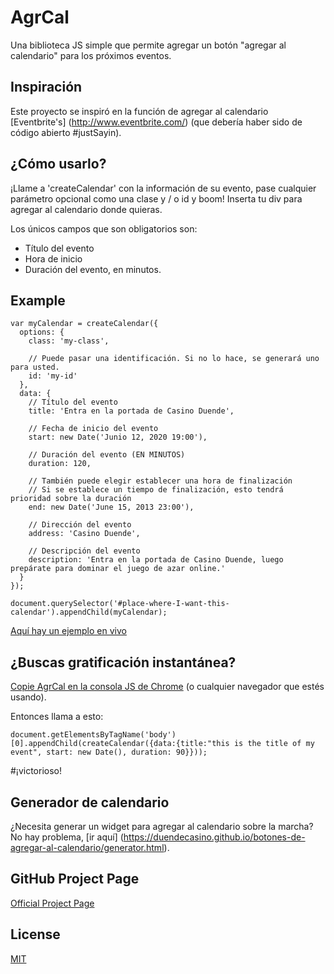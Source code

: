 # AgrCal

Una biblioteca JS simple que permite agregar un botón "agregar al calendario" para los próximos eventos.

## Inspiración


Este proyecto se inspiró en la función de agregar al calendario [Eventbrite's] (http://www.eventbrite.com/) (que debería haber sido de código abierto #justSayin).
## ¿Cómo usarlo?

¡Llame a 'createCalendar' con la información de su evento, pase cualquier parámetro opcional como una clase y / o id y boom! Inserta tu div para agregar al calendario donde quieras.

Los únicos campos que son obligatorios son:

  - Título del evento
  - Hora de inicio
  - Duración del evento, en minutos.

## Example

    var myCalendar = createCalendar({
      options: {
        class: 'my-class',
        
        // Puede pasar una identificación. Si no lo hace, se generará uno para usted.
        id: 'my-id'
      },
      data: {
        // Título del evento
        title: 'Entra en la portada de Casino Duende',

        // Fecha de inicio del evento
        start: new Date('Junio 12, 2020 19:00'),
        
        // Duración del evento (EN MINUTOS)
        duration: 120,

        // También puede elegir establecer una hora de finalización
        // Si se establece un tiempo de finalización, esto tendrá prioridad sobre la duración
        end: new Date('June 15, 2013 23:00'),     

        // Dirección del evento
        address: 'Casino Duende',

        // Descripción del evento
        description: 'Entra en la portada de Casino Duende, luego prepárate para dominar el juego de azar online.'
      }
    });

    document.querySelector('#place-where-I-want-this-calendar').appendChild(myCalendar);

[Aquí hay un ejemplo en vivo](https://duendecasino.github.io/botones-de-agregar-al-calendario/example.html)

## ¿Buscas gratificación instantánea?
[Copie AgrCal en la consola JS de Chrome](https://duendecasino.github.io/botones-de-agregar-al-calendario/agrcal.js) (o cualquier navegador que estés usando).


Entonces llama a esto:

    document.getElementsByTagName('body')[0].appendChild(createCalendar({data:{title:"this is the title of my event", start: new Date(), duration: 90}}));

\#¡victorioso!

## Generador de calendario
¿Necesita generar un widget para agregar al calendario sobre la marcha? No hay problema, [ir aquí] (https://duendecasino.github.io/botones-de-agregar-al-calendario/generator.html).

## GitHub Project Page
[Official Project Page](https://duendecasino.github.io/botones-de-agregar-al-calendario/)

## License
[MIT](http://opensource.org/licenses/MIT)

